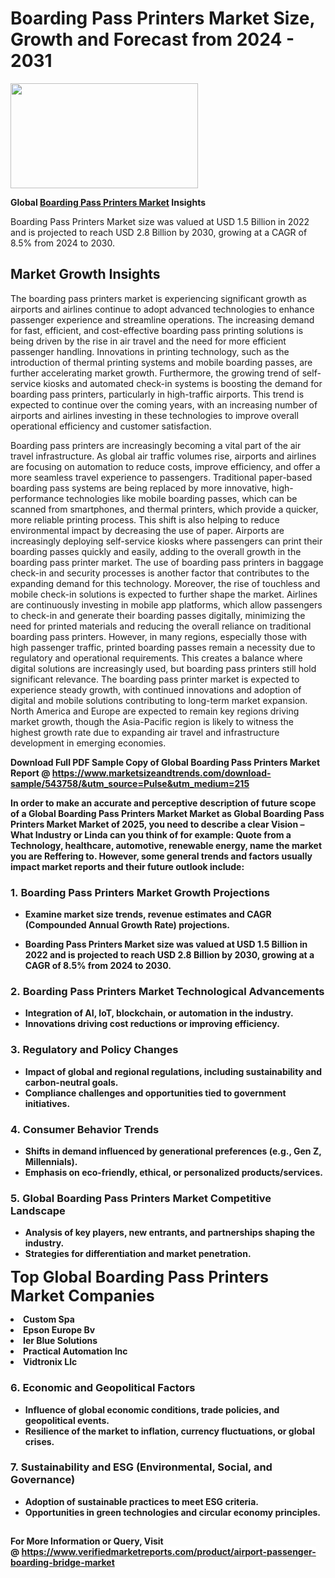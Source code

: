 <H1>Boarding Pass Printers Market Size, Growth and Forecast from 2024 - 2031</H1><img class="aligncenter size-medium wp-image-584254" src="https://thirdeyenews.in/wp-content/uploads/2024/09/Global-Market-Research-300x168.jpeg" alt="" width="300" height="168" /><p><strong>Global&nbsp;<a href="https://www.marketsizeandtrends.com/download-sample/543758/&amp;utm_source=Pulse&amp;utm_medium=215">Boarding Pass Printers Market</a> Insights</strong></p><p>Boarding Pass Printers Market size was valued at USD 1.5 Billion in 2022 and is projected to reach USD 2.8 Billion by 2030, growing at a CAGR of 8.5% from 2024 to 2030.</p><p><h2>Market Growth Insights</h2> <p>The boarding pass printers market is experiencing significant growth as airports and airlines continue to adopt advanced technologies to enhance passenger experience and streamline operations. The increasing demand for fast, efficient, and cost-effective boarding pass printing solutions is being driven by the rise in air travel and the need for more efficient passenger handling. Innovations in printing technology, such as the introduction of thermal printing systems and mobile boarding passes, are further accelerating market growth. Furthermore, the growing trend of self-service kiosks and automated check-in systems is boosting the demand for boarding pass printers, particularly in high-traffic airports. This trend is expected to continue over the coming years, with an increasing number of airports and airlines investing in these technologies to improve overall operational efficiency and customer satisfaction.</p> <p><strong></strong></p> <p>Boarding pass printers are increasingly becoming a vital part of the air travel infrastructure. As global air traffic volumes rise, airports and airlines are focusing on automation to reduce costs, improve efficiency, and offer a more seamless travel experience to passengers. Traditional paper-based boarding pass systems are being replaced by more innovative, high-performance technologies like mobile boarding passes, which can be scanned from smartphones, and thermal printers, which provide a quicker, more reliable printing process. This shift is also helping to reduce environmental impact by decreasing the use of paper. Airports are increasingly deploying self-service kiosks where passengers can print their boarding passes quickly and easily, adding to the overall growth in the boarding pass printer market. The use of boarding pass printers in baggage check-in and security processes is another factor that contributes to the expanding demand for this technology. Moreover, the rise of touchless and mobile check-in solutions is expected to further shape the market. Airlines are continuously investing in mobile app platforms, which allow passengers to check-in and generate their boarding passes digitally, minimizing the need for printed materials and reducing the overall reliance on traditional boarding pass printers. However, in many regions, especially those with high passenger traffic, printed boarding passes remain a necessity due to regulatory and operational requirements. This creates a balance where digital solutions are increasingly used, but boarding pass printers still hold significant relevance. The boarding pass printer market is expected to experience steady growth, with continued innovations and adoption of digital and mobile solutions contributing to long-term market expansion. North America and Europe are expected to remain key regions driving market growth, though the Asia-Pacific region is likely to witness the highest growth rate due to expanding air travel and infrastructure development in emerging economies. <p><strong></p><p><span class=""><strong>Download Full PDF Sample Copy of Global Boarding Pass Printers Market Report</strong> @ <a href="https://www.marketsizeandtrends.com/download-sample/543758/&amp;utm_source=Pulse&amp;utm_medium=215" target="_blank">https://www.marketsizeandtrends.com/download-sample/543758/&amp;utm_source=Pulse&amp;utm_medium=215</a></span></p><p>In order to make an accurate and perceptive description of future scope of a Global&nbsp;Boarding Pass Printers Market Market as Global&nbsp;Boarding Pass Printers Market Market of 2025, you need to describe a clear Vision &ndash; What Industry or Linda can you think of for example: Quote from a Technology, healthcare, automotive, renewable energy, name the market you are Reffering to. However, some general trends and factors usually impact market reports and their future outlook include:</p><h3>1.&nbsp;<strong>Boarding Pass Printers Market Growth Projections</strong></h3><ul><li>Examine market size trends, revenue estimates and CAGR (Compounded Annual Growth Rate) projections.</li><li><p>Boarding Pass Printers Market size was valued at USD 1.5 Billion in 2022 and is projected to reach USD 2.8 Billion by 2030, growing at a CAGR of 8.5% from 2024 to 2030.</p></li></ul><h3>2.&nbsp;<strong>Boarding Pass Printers Market Technological Advancements</strong></h3><ul><li>Integration of AI, IoT, blockchain, or automation in the industry.</li><li>Innovations driving cost reductions or improving efficiency.</li></ul><h3>3.&nbsp;<strong>Regulatory and Policy Changes</strong></h3><ul><li>Impact of global and regional regulations, including sustainability and carbon-neutral goals.</li><li>Compliance challenges and opportunities tied to government initiatives.</li></ul><h3>4.&nbsp;<strong>Consumer Behavior Trends</strong></h3><ul><li>Shifts in demand influenced by generational preferences (e.g., Gen Z, Millennials).</li><li>Emphasis on eco-friendly, ethical, or personalized products/services.</li></ul><h3>5.&nbsp;<strong>Global Boarding Pass Printers Market Competitive Landscape</strong></h3><ul><li>Analysis of key players, new entrants, and partnerships shaping the industry.</li><li>Strategies for differentiation and market penetration.</li></ul><p data-pm-slice="1 1 []"><span style="color: inherit; font-family: inherit; font-size: 25px;">Top Global Boarding Pass Printers Market Companies</span></p><div class="" data-test-id=""><p><li>Custom Spa</li><li> Epson Europe Bv</li><li> Ier Blue Solutions</li><li> Practical Automation Inc</li><li> Vidtronix Llc</li></p></div><h3>6.&nbsp;<strong>Economic and Geopolitical Factors</strong></h3><ul><li>Influence of global economic conditions, trade policies, and geopolitical events.</li><li>Resilience of the market to inflation, currency fluctuations, or global crises.</li></ul><h3>7.&nbsp;<strong>Sustainability and ESG (Environmental, Social, and Governance)</strong></h3><ul><li>Adoption of sustainable practices to meet ESG criteria.</li><li>Opportunities in green technologies and circular economy principles.</li></ul><h2><strong style="font-size: 14px;">For More Information or Query, Visit @&nbsp;</strong><a style="background-color: #ffffff; font-size: 14px;" href="https://www.marketsizeandtrends.com/report/boarding-pass-printers-market/" target="_blank">https://www.verifiedmarketreports.com/product/airport-passenger-boarding-bridge-market</a></h2>
